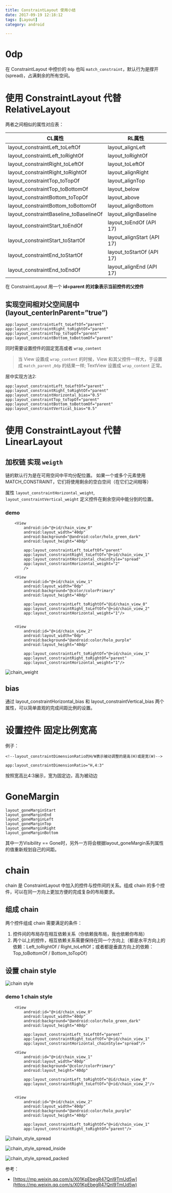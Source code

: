 ```yaml
---
title: ConstraintLayout 使用小结
date: 2017-09-19 12:18:12
tags: [Layout]
category: android

---
```


# 0dp

在 ConstraintLayout 中控价的 `0dp` 也叫 `match_constraint`，默认行为是撑开(spread)，占满剩余的所有空间。




# 使用 ConstraintLayout 代替 RelativeLayout

两者之间相似的属性对应表：

CL属性|RL属性
---|---
layout_constraintLeft_toLeftOf|layout_alignLeft
layout_constraintLeft_toRightOf|layout_toRightOf
layout_constraintRight_toLeftOf|layout_toLeftOf
layout_constraintRight_toRightOf|layout_alignRight
layout_constraintTop_toTopOf|layout_alignTop
layout_constraintTop_toBottomOf|layout_below
layout_constraintBottom_toTopOf|layout_above
layout_constraintBottom_toBottomOf|layout_alignBottom
layout_constraintBaseline_toBaselineOf|layout_alignBaseline
layout_constraintStart_toEndOf|layout_toEndOf (API 17)
layout_constraintStart_toStartOf|layout_alignStart (API 17)
layout_constraintEnd_toStartOf|layout_toStartOf (API 17)
layout_constraintEnd_toEndOf|layout_alignEnd (API 17)

在 ConstraintLayout 用一个 **id=parent 的对象表示当前控件的父控件**

## 实现空间相对父空间居中 (layout_centerInParent=”true”)

```
app:layout_constraintLeft_toLeftOf="parent"
app:layout_constraintRight_toRightOf="parent"
app:layout_constraintTop_toTopOf="parent"
app:layout_constraintBottom_toBottomOf="parent"
```

同时需要设置控件的固定宽高或者 `wrap_content`

>当 View 设置成 `wrap_content` 的时候，View 和其父控件一样大，于设置成 `match_parent` ,`0dp` 的结果一样; TextView 设置成 `wrap_content` 正常。


居中实现方法2:

```
app:layout_constraintLeft_toLeftOf="parent"
app:layout_constraintRight_toRightOf="parent"
app:layout_constraintHorizontal_bias="0.5"
app:layout_constraintTop_toTopOf="parent"
app:layout_constraintBottom_toBottomOf="parent"
app:layout_constraintVertical_bias="0.5"
```


# 使用 ConstraintLayout 代替 LinearLayout

## 加权链 实现 `weigth`

链的默认行为是在可用空间中平均分配位置。 如果一个或多个元素使用MATCH_CONSTRAINT，它们将使用剩余的空白空间（在它们之间相等）

属性 `layout_constraintHorizontal_weight`, `layout_constraintVertical_weight` 定义控件在剩余空间中能分到的位置。


### demo

```
    <View
        android:id="@+id/chain_view_0"
        android:layout_width="40dp"
        android:background="@android:color/holo_green_dark"
        android:layout_height="40dp"

        app:layout_constraintLeft_toLeftOf="parent"
        app:layout_constraintRight_toLeftOf="@+id/chain_view_1"
        app:layout_constraintHorizontal_chainStyle="spread"
        app:layout_constraintHorizontal_weight="2"
        />

    <View
        android:id="@+id/chain_view_1"
        android:layout_width="0dp"
        android:background="@color/colorPrimary"
        android:layout_height="40dp"

        app:layout_constraintLeft_toRightOf="@id/chain_view_0"
        app:layout_constraintRight_toLeftOf="@+id/chain_view_2"
        app:layout_constraintHorizontal_weight="1"/>


    <View
        android:id="@+id/chain_view_2"
        android:layout_width="0dp"
        android:background="@android:color/holo_purple"
        android:layout_height="40dp"

        app:layout_constraintLeft_toRightOf="@+id/chain_view_1"
        app:layout_constraintRight_toRightOf="parent"
        app:layout_constraintHorizontal_weight="1"/>
```

![chain_weight](https://raw.githubusercontent.com/fangmd/markdownphoto/master/src/ConstrainsLayout/chain_weight.png)






## bias

通过 layout_constraintHorizontal_bias 和 layout_constraintVertical_bias 两个属性，可以简单直观的完成间距比例的设置。



# 设置控件 固定比例宽高

例子：

```
<!--layout_constraintDimensionRatio的H/W表示被动调整的是高(H)或是宽(W)-->

app:layout_constraintDimensionRatio="H,4:3"
```

按照宽高比4:3展示，宽为固定边，高为被动边

# GoneMargin

```
layout_goneMarginStart
layout_goneMarginEnd
layout_goneMarginLeft
layout_goneMarginTop
layout_goneMarginRight
layout_goneMarginBottom
```

其中一方Visibility == Gone时，另外一方将会根据layout_goneMargin系列属性的值重新规划自己的间距。


# chain


chain 是 ConstraintLayout 中加入的控件与控件间的关系。组成 chain 的多个控件，可以在同一方向上更加方便的完成复杂的布局要求。


## 组成 chain

两个控件组成 chain 需要满足的条件：

1. 控件间的布局存在相互依赖关系（你依赖我布局，我也依赖你布局）
2. 两个以上的控件，相互依赖关系需要保持在同一个方向上（都是水平方向上的依赖：Left_toRightOf / Right_toLeftOf；或者都是垂直方向上的依赖：Top_toBottomOf / Bottom_toTopOf）

## 设置 chain style

![chain style](https://mmbiz.qpic.cn/mmbiz_png/6GYDCe0a268PLcpvXmbU3LncJiaZMiaDpJdeByyMzFfas5KE2SjBCITdPBztRz2aSVFkR3URBicMAh3hpftALA4tQ/640?wx_fmt=png&tp=webp&wxfrom=5&wx_lazy=1)

### demo 1 chain style

```
    <View
        android:id="@+id/chain_view_0"
        android:layout_width="40dp"
        android:background="@android:color/holo_green_dark"
        android:layout_height="40dp"

        app:layout_constraintLeft_toLeftOf="parent"
        app:layout_constraintRight_toLeftOf="@+id/chain_view_1"
        app:layout_constraintHorizontal_chainStyle="spread"/>

    <View
        android:id="@+id/chain_view_1"
        android:layout_width="40dp"
        android:background="@color/colorPrimary"
        android:layout_height="40dp"

        app:layout_constraintLeft_toRightOf="@id/chain_view_0"
        app:layout_constraintRight_toLeftOf="@+id/chain_view_2"/>


    <View
        android:id="@+id/chain_view_2"
        android:layout_width="40dp"
        android:background="@android:color/holo_purple"
        android:layout_height="40dp"

        app:layout_constraintLeft_toRightOf="@+id/chain_view_1"
        app:layout_constraintRight_toRightOf="parent"/>
```


![chain_style_spread](https://raw.githubusercontent.com/fangmd/markdownphoto/master/src/ConstrainsLayout/chain_style_spread.png)


![chain_style_spread_inside](https://raw.githubusercontent.com/fangmd/markdownphoto/master/src/ConstrainsLayout/chain_style_spread_inside.png)


![chain_style_spread_packed](https://raw.githubusercontent.com/fangmd/markdownphoto/master/src/ConstrainsLayout/chain_style_packed.png)







参考：

- [https://mp.weixin.qq.com/s/X01KpEbegR47Qnl9TmUd5w](https://mp.weixin.qq.com/s/X01KpEbegR47Qnl9TmUd5w)